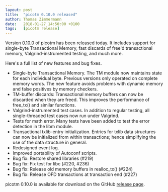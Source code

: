 ```yaml
---
layout: post
title:  "picotm 0.10.0 released"
author: Thomas Zimmermann
date:   2018-01-27 14:50:00 +0100
tags:   [picotm release]
---
```


Version [0.10.0][picotm_0_10_0] of picotm has been released today. It
includes support for single-byte Transactional Memory, fast discards of
free'd transactional memory, Valgrind-instrumented testing, and much more.

<!-- excerpt -->

Here's a full list of new features and bug fixes.

 - Single-byte Transactional Memory. The TM module now maintains state
   for each individual byte. Previous versions only operated on complete
   memory words. The new feature avoids problems with dynamic memory and
   false positives by memory checkers.
 - TM-buffer discards: Transactional memory buffers can now be discarded
   when they are freed. This improves the performance of free_tx() and
   similar functions.
 - Valgrind-instrumented test cases. In addition to regular testing, all
   single-threaded test cases now run under Valgrind.
 - Tests for math error. Many tests have been added to test the error
   detection in the libm module.
 - Transactional txlib-entry initialization. Entries for txlib data
   structures can now be initialized from within transactions; hence
   simplifying the use of the data structure in general.
 - Redesigned event log.
 - Improved portability of Autoconf scripts.
 - Bug fix: Restore shared libraries (#219)
 - Bug fix: Fix test for libc (#220, #236)
 - Bug fix: Release old memory buffers in realloc_tx() (#224)
 - Bug fix: Release OFD transactions at transaction end (#227)

picotm 0.10.0 is available for download on the GitHub
[release page][picotm_0_10_0].

[picotm_0_10_0]:    https://github.com/picotm/picotm/releases/tag/v0.10.0
